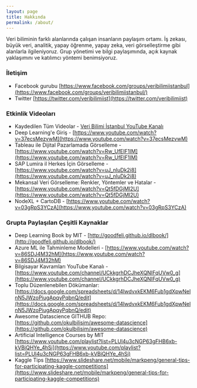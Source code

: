 ```yaml
---
layout: page
title: Hakkında
permalink: /about/
---
```


Veri biliminin farklı alanlarında çalışan insanların paylaşım ortamı.
İş zekası, büyük veri, analitik, yapay öğrenme, yapay zeka, veri görselleştirme gibi alanlarla ilgileniyoruz.
Grup yönetimi ve bilgi paylaşımında, açık kaynak yaklaşımını ve katılımcı yöntemi benimsiyoruz.



### İletişim
* Facebook gurubu [https://www.facebook.com/groups/veribilimiistanbul](https://www.facebook.com/groups/veribilimiistanbul/)
* Twitter [https://twitter.com/veribilimiist](https://twitter.com/veribilimiist)

### Etkinlik Videoları
* Kaydedilen Tüm Videolar - [Veri Bilimi İstanbul YouTube Kanalı](https://www.youtube.com/channel/UCSkTha70uL1t2ovQkovo_QQ/videos)
* Deep Learning'e Giriş - [https://www.youtube.com/watch?v=37ecsMezvwM](https://www.youtube.com/watch?v=37ecsMezvwM)
* Tableau ile Dijital Pazarlamada Görselleme - [https://www.youtube.com/watch?v=Rw_UfEIF1IM](https://www.youtube.com/watch?v=Rw_UfEIF1IM)
* SAP Lumira il Herkes İçin Görselleme - [https://www.youtube.com/watch?v=uJ_nluDk2i8](https://www.youtube.com/watch?v=uJ_nluDk2i8)
* Mekansal Veri Görselleme: Renkler, Yöntemler ve Hatalar - [https://www.youtube.com/watch?v=Qt5fDGjMI2U](https://www.youtube.com/watch?v=Qt5fDGjMI2U)
* NodeXL + CartoDB - [https://www.youtube.com/watch?v=03gRpS3YCzA](https://www.youtube.com/watch?v=03gRpS3YCzA)

### Grupta Paylaşılan Çeşitli Kaynaklar
 * Deep Learning Book by MIT - [http://goodfeli.github.io/dlbook/](http://goodfeli.github.io/dlbook/)
 * Azure ML ile Tahminleme Modelleri - [https://www.youtube.com/watch?v=86SDJ4M32hM](https://www.youtube.com/watch?v=86SDJ4M32hM)
 * Bilgisayar Kavramları YouTube Kanalı - [https://www.youtube.com/channel/UCkkgrhDCJheXQNIFqUVw0_g](https://www.youtube.com/channel/UCkkgrhDCJheXQNIFqUVw0_g)
 * Toplu Düzenlenebilen Dökümanlar: [https://docs.google.com/spreadsheets/d/14IwdvxkEKM6Fub1gdXpwNelnN5JWzoPiugApqyPqbnQ/edit](https://docs.google.com/spreadsheets/d/14IwdvxkEKM6Fub1gdXpwNelnN5JWzoPiugApqyPqbnQ/edit)
 * Awesome Datascience GITHUB Repo: [https://github.com/okulbilisim/awesome-datascience](https://github.com/okulbilisim/awesome-datascience)
 * Artificial Intelligence Courses by MIT [https://www.youtube.com/playlist?list=PLUl4u3cNGP63gFHB6xb-kVBiQHYe_4hSi](https://www.youtube.com/playlist?list=PLUl4u3cNGP63gFHB6xb-kVBiQHYe_4hSi)
 * Kaggle Tips [https://www.slideshare.net/mobile/markpeng/general-tips-for-participating-kaggle-competitions](https://www.slideshare.net/mobile/markpeng/general-tips-for-participating-kaggle-competitions)
